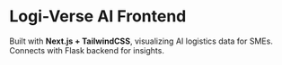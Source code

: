 # Logi-Verse AI Frontend

Built with **Next.js + TailwindCSS**, visualizing AI logistics data for SMEs.  
Connects with Flask backend for insights.


